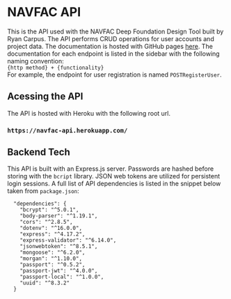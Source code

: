 # NAVFAC API
 This is the API used with the NAVFAC Deep Foundation Design Tool built by Ryan Carpus. The API performs CRUD operations for user accounts and project data. The documentation is hosted with GitHub pages [here](https://rcarpus.github.io/navfac-api/). The documentation for each endpoint is listed in the sidebar with the following naming convention:  
 `{http method} + {functionality}`  
 For example, the endpoint for user registration is named `POSTRegisterUser`.

## Acessing the API
The API is hosted with Heroku with the following root url.  
### `https://navfac-api.herokuapp.com/`
## Backend Tech
This API is built with an Express.js server. Passwords are hashed before storing with the `bcript` library. JSON web tokens are utilized for persistent login sessions. A full list of API dependencies is listed in the snippet below taken from `package.json`:
```
  "dependencies": {
    "bcrypt": "^5.0.1",
    "body-parser": "^1.19.1",
    "cors": "^2.8.5",
    "dotenv": "^16.0.0",
    "express": "^4.17.2",
    "express-validator": "^6.14.0",
    "jsonwebtoken": "^8.5.1",
    "mongoose": "^6.2.0",
    "morgan": "^1.10.0",
    "passport": "^0.5.2",
    "passport-jwt": "^4.0.0",
    "passport-local": "^1.0.0",
    "uuid": "^8.3.2"
  }
```